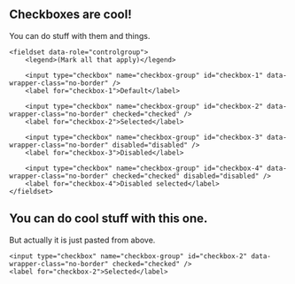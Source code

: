 ## Checkboxes are cool!
You can do stuff with them and things.

	<fieldset data-role="controlgroup">
	    <legend>(Mark all that apply)</legend>

		<input type="checkbox" name="checkbox-group" id="checkbox-1" data-wrapper-class="no-border" />
		<label for="checkbox-1">Default</label>

		<input type="checkbox" name="checkbox-group" id="checkbox-2" data-wrapper-class="no-border" checked="checked" />
		<label for="checkbox-2">Selected</label>

		<input type="checkbox" name="checkbox-group" id="checkbox-3" data-wrapper-class="no-border" disabled="disabled" />
		<label for="checkbox-3">Disabled</label>

		<input type="checkbox" name="checkbox-group" id="checkbox-4" data-wrapper-class="no-border" checked="checked" disabled="disabled" />
		<label for="checkbox-4">Disabled selected</label>
	</fieldset>

## You can do cool stuff with this one.
But actually it is just pasted from above.

	<input type="checkbox" name="checkbox-group" id="checkbox-2" data-wrapper-class="no-border" checked="checked" />
	<label for="checkbox-2">Selected</label>
